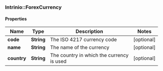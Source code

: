 ### Intrinio::ForexCurrency

#### Properties
Name | Type | Description | Notes
------------ | ------------- | ------------- | -------------
**code** | **String** | The ISO 4217 currency code | [optional] 
**name** | **String** | The name of the currency | [optional] 
**country** | **String** | The country in which the currency is used | [optional] 


